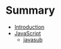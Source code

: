 # Summary

* [Introduction](README.md)
* [JavaScript](javascript.md)
  * [javasub](javascript/javasub.md)

